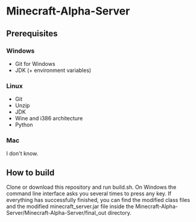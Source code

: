 # Minecraft-Alpha-Server
## Prerequisites
### Windows
* Git for Windows
* JDK (+ environment variables)
### Linux
* Git
* Unzip
* JDK
* Wine and i386 architecture
* Python
### Mac
I don't know.
## How to build
Clone or download this repository and run build.sh. On Windows the command line interface asks you several times to press any key. If everything has successfully finished, you can find the modified class files and the modified minecraft_server.jar file inside the Minecraft-Alpha-Server/Minecraft-Alpha-Server/final_out directory.
